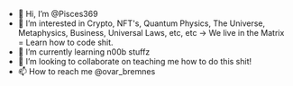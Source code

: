 - 👋 Hi, I’m @Pisces369
- 👀 I’m interested in Crypto, NFT's, Quantum Physics, The Universe, Metaphysics, Business, Universal Laws, etc, etc -> We live in the Matrix = Learn how to code shit.
- 🌱 I’m currently learning n00b stuffz
- 💞️ I’m looking to collaborate on teaching me how to do this shit!
- 📫 How to reach me @ovar_bremnes 

<!---
Pisces369/Pisces369 is a ✨ special ✨ repository because its `README.md` (this file) appears on your GitHub profile.
You can click the Preview link to take a look at your changes.
--->

